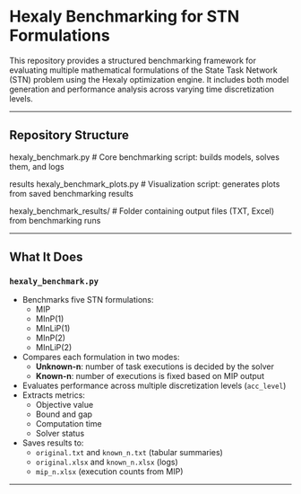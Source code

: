 # Hexaly Benchmarking for STN Formulations

This repository provides a structured benchmarking framework for evaluating multiple mathematical formulations of the State Task Network (STN) problem using the Hexaly optimization engine. It includes both model generation and performance analysis across varying time discretization levels.

---

## Repository Structure
hexaly_benchmark.py           # Core benchmarking script: builds models, solves them, and logs 

results hexaly_benchmark_plots.py     # Visualization script: generates plots from saved benchmarking results 

hexaly_benchmark_results/     # Folder containing output files (TXT, Excel) from benchmarking runs

---

## What It Does

### `hexaly_benchmark.py`

- Benchmarks five STN formulations:
  - MIP
  - MInP(1)
  - MInLiP(1)
  - MInP(2)
  - MInLiP(2)
- Compares each formulation in two modes:
  - **Unknown-n**: number of task executions is decided by the solver
  - **Known-n**: number of executions is fixed based on MIP output
- Evaluates performance across multiple discretization levels (`acc_level`)
- Extracts metrics:
  - Objective value
  - Bound and gap
  - Computation time
  - Solver status
- Saves results to:
  - `original.txt` and `known_n.txt` (tabular summaries)
  - `original.xlsx` and `known_n.xlsx` (logs)
  - `mip_n.xlsx` (execution counts from MIP)

---






